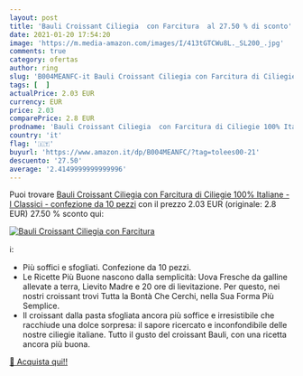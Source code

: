 ```yaml
---
layout: post
title: 'Bauli Croissant Ciliegia  con Farcitura  al 27.50 % di sconto'
date: 2021-01-20 17:54:20
image: 'https://m.media-amazon.com/images/I/413tGTCWu8L._SL200_.jpg'
comments: true
category: ofertas
author: ring
slug: 'B004MEANFC-it Bauli Croissant Ciliegia con Farcitura di Ciliegie 100%...'
tags: [  ]
actualPrice: 2.03 EUR
currency: EUR
price: 2.03
comparePrice: 2.8 EUR
prodname: 'Bauli Croissant Ciliegia  con Farcitura di Ciliegie 100% Italiane - I Classici - confezione da 10 pezzi'
country: 'it'
flag: '🇮🇹'
buyurl: 'https://www.amazon.it/dp/B004MEANFC/?tag=tolees00-21'
descuento: '27.50'
average: '2.4149999999999996'
---
```


Puoi trovare [Bauli Croissant Ciliegia  con Farcitura di Ciliegie 100% Italiane - I Classici - confezione da 10 pezzi](https://www.amazon.it/dp/B004MEANFC/?tag=tolees00-21) con il prezzo 2.03 EUR (originale: 2.8 EUR) 27.50 % sconto qui:

[![Bauli Croissant Ciliegia  con Farcitura ](https://m.media-amazon.com/images/I/413tGTCWu8L._SL200_.jpg)](https://www.amazon.it/dp/B004MEANFC/?tag=tolees00-21)

ℹ️:

- Più soffici e sfogliati. Confezione da 10 pezzi.
- Le Ricette Più Buone nascono dalla semplicità: Uova Fresche da galline allevate a terra, Lievito Madre e 20 ore di lievitazione. Per questo, nei nostri croissant trovi Tutta la Bontà Che Cerchi, nella Sua Forma Più Semplice.
- Il croissant dalla pasta sfogliata ancora più soffice e irresistibile che racchiude una dolce sorpresa: il sapore ricercato e inconfondibile delle nostre ciliegie italiane. Tutto il gusto del croissant Bauli, con una ricetta ancora più buona.

[🛒 Acquista qui!!](https://www.amazon.it/dp/B004MEANFC/?tag=tolees00-21)

